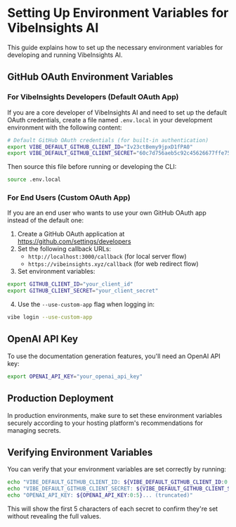 # Setting Up Environment Variables for VibeInsights AI

This guide explains how to set up the necessary environment variables for developing and running VibeInsights AI.

## GitHub OAuth Environment Variables

### For VibeInsights Developers (Default OAuth App)

If you are a core developer of VibeInsights AI and need to set up the default OAuth credentials, create a file named `.env.local` in your development environment with the following content:

```bash
# Default GitHub OAuth credentials (for built-in authentication)
export VIBE_DEFAULT_GITHUB_CLIENT_ID="Iv23ctBemy9jpxD1fPA0"
export VIBE_DEFAULT_GITHUB_CLIENT_SECRET="60c7d756aeb5c92c45626677ffe75feee9eed662"
```

Then source this file before running or developing the CLI:

```bash
source .env.local
```

### For End Users (Custom OAuth App)

If you are an end user who wants to use your own GitHub OAuth app instead of the default one:

1. Create a GitHub OAuth application at https://github.com/settings/developers
2. Set the following callback URLs:
   - `http://localhost:3000/callback` (for local server flow)
   - `https://vibeinsights.xyz/callback` (for web redirect flow)
3. Set environment variables:

```bash
export GITHUB_CLIENT_ID="your_client_id"
export GITHUB_CLIENT_SECRET="your_client_secret"
```

4. Use the `--use-custom-app` flag when logging in:

```bash
vibe login --use-custom-app
```

## OpenAI API Key

To use the documentation generation features, you'll need an OpenAI API key:

```bash
export OPENAI_API_KEY="your_openai_api_key"
```

## Production Deployment

In production environments, make sure to set these environment variables securely according to your hosting platform's recommendations for managing secrets.

## Verifying Environment Variables

You can verify that your environment variables are set correctly by running:

```bash
echo "VIBE_DEFAULT_GITHUB_CLIENT_ID: ${VIBE_DEFAULT_GITHUB_CLIENT_ID:0:5}... (truncated)"
echo "VIBE_DEFAULT_GITHUB_CLIENT_SECRET: ${VIBE_DEFAULT_GITHUB_CLIENT_SECRET:0:5}... (truncated)"
echo "OPENAI_API_KEY: ${OPENAI_API_KEY:0:5}... (truncated)" 
```

This will show the first 5 characters of each secret to confirm they're set without revealing the full values.